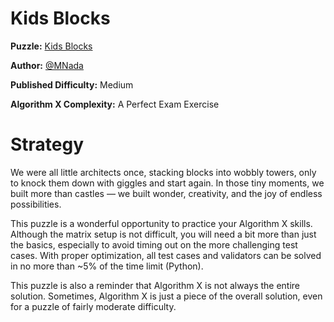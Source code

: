 # Kids Blocks

__Puzzle:__ [Kids Blocks](https://www.codingame.com/training/medium/kids-blocks)

__Author:__ [@MNada](https://www.codingame.com/profile/5a84959d6054e83c292367110d1e56d1437539)

__Published Difficulty:__ Medium

__Algorithm X Complexity:__ A Perfect Exam Exercise

# Strategy

We were all little architects once, stacking blocks into wobbly towers, only to knock them down with giggles and start again. In those tiny moments, we built more than castles — we built wonder, creativity, and the joy of endless possibilities.

This puzzle is a wonderful opportunity to practice your Algorithm X skills. Although the matrix setup is not difficult, you will need a bit more than just the basics, especially to avoid timing out on the more challenging test cases. With proper optimization, all test cases and validators can be solved in no more than ~5% of the time limit (Python).

This puzzle is also a reminder that Algorithm X is not always the entire solution. Sometimes, Algorithm X is just a piece of the overall solution, even for a puzzle of fairly moderate difficulty.
